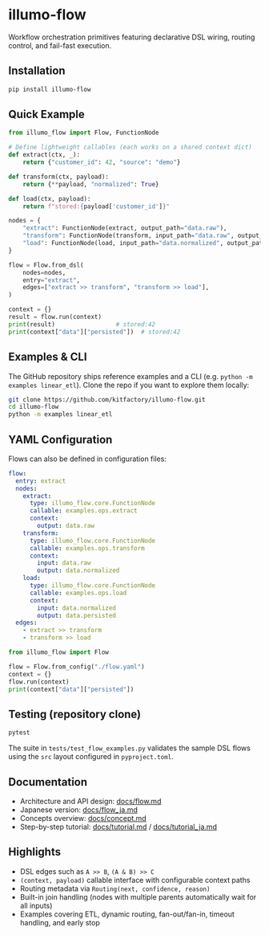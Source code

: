 # illumo-flow

Workflow orchestration primitives featuring declarative DSL wiring, routing control, and fail-fast execution.

## Installation
```bash
pip install illumo-flow
```

## Quick Example
```python
from illumo_flow import Flow, FunctionNode

# Define lightweight callables (each works on a shared context dict)
def extract(ctx, _):
    return {"customer_id": 42, "source": "demo"}

def transform(ctx, payload):
    return {**payload, "normalized": True}

def load(ctx, payload):
    return f"stored:{payload['customer_id']}"

nodes = {
    "extract": FunctionNode(extract, output_path="data.raw"),
    "transform": FunctionNode(transform, input_path="data.raw", output_path="data.normalized"),
    "load": FunctionNode(load, input_path="data.normalized", output_path="data.persisted"),
}

flow = Flow.from_dsl(
    nodes=nodes,
    entry="extract",
    edges=["extract >> transform", "transform >> load"],
)

context = {}
result = flow.run(context)
print(result)                 # stored:42
print(context["data"]["persisted"])  # stored:42
```

## Examples & CLI
The GitHub repository ships reference examples and a CLI (e.g. `python -m examples linear_etl`).
Clone the repo if you want to explore them locally:
```bash
git clone https://github.com/kitfactory/illumo-flow.git
cd illumo-flow
python -m examples linear_etl
```

## YAML Configuration
Flows can also be defined in configuration files:

```yaml
flow:
  entry: extract
  nodes:
    extract:
      type: illumo_flow.core.FunctionNode
      callable: examples.ops.extract
      context:
        output: data.raw
    transform:
      type: illumo_flow.core.FunctionNode
      callable: examples.ops.transform
      context:
        input: data.raw
        output: data.normalized
    load:
      type: illumo_flow.core.FunctionNode
      callable: examples.ops.load
      context:
        input: data.normalized
        output: data.persisted
  edges:
    - extract >> transform
    - transform >> load
```

```python
from illumo_flow import Flow

flow = Flow.from_config("./flow.yaml")
context = {}
flow.run(context)
print(context["data"]["persisted"])
```

## Testing (repository clone)
```bash
pytest
```
The suite in `tests/test_flow_examples.py` validates the sample DSL flows using the `src` layout configured in `pyproject.toml`.

## Documentation
- Architecture and API design: [docs/flow.md](docs/flow.md)
- Japanese version: [docs/flow_ja.md](docs/flow_ja.md)
- Concepts overview: [docs/concept.md](docs/concept.md)
- Step-by-step tutorial: [docs/tutorial.md](docs/tutorial.md) / [docs/tutorial_ja.md](docs/tutorial_ja.md)

## Highlights
- DSL edges such as `A >> B`, `(A & B) >> C`
- `(context, payload)` callable interface with configurable context paths
- Routing metadata via `Routing(next, confidence, reason)`
- Built-in join handling (nodes with multiple parents automatically wait for all inputs)
- Examples covering ETL, dynamic routing, fan-out/fan-in, timeout handling, and early stop
